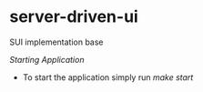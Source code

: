 # server-driven-ui
SUI implementation base


*Starting Application*
  - To start the application simply run *make start*